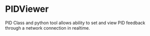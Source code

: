 PIDViewer
=========

PID Class and python tool allows ability to set and view PID feedback through a network connection in realtime.
